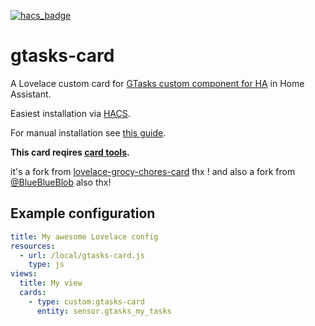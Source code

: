 [![hacs_badge](https://img.shields.io/badge/HACS-Custom-orange.svg)](https://github.com/custom-components/hacs)

# gtasks-card

A Lovelace custom card for [GTasks custom component for HA](https://github.com/myntath/gtasks-ha) in Home Assistant.

Easiest installation via [HACS](https://custom-components.github.io/hacs/).

For manual installation see [this guide](https://github.com/thomasloven/hass-config/wiki/Lovelace-Plugins).


**This card reqires [card tools](https://github.com/thomasloven/lovelace-card-tools).**

it's a fork from [lovelace-grocy-chores-card](https://github.com/isabellaalstrom/lovelace-grocy-chores-card) thx ! and also a fork from [@BlueBlueBlob](https://github.com/blueblueblob) also thx!

## Example configuration



```yaml
title: My awesome Lovelace config
resources:
  - url: /local/gtasks-card.js
    type: js
views:
  title: My view
  cards:
    - type: custom:gtasks-card
      entity: sensor.gtasks_my_tasks
```



